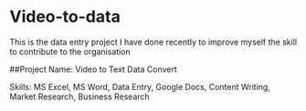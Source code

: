 # Video-to-data
This is the data entry project I have done recently to improve myself the skill to contribute to the organisation 

##Project Name: 
Video to Text Data Convert

Skills: MS Excel, MS Word, Data Entry, Google Docs, Content Writing, Market Research, Business Research
